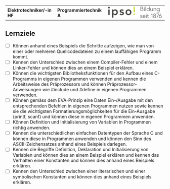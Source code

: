 |                             |                          |                                        |
| --------------------------- | ------------------------ | -------------------------------------- |
| **Elektrotechniker/-in HF** | **Programmiertechnik A** | ![IPSO Logo](./x_gitres/ipso_logo.png) |

## Lernziele

- [ ] Können anhand eines Beispiels die Schritte aufzeigen, wie man von einer oder mehreren Quellcodedateien zu einem lauffähigen Programm kommt.
- [ ] Kennen den Unterschied zwischen einem Compiler-Fehler und einem Linker-Fehler und können dies an einem Beispiel erklären.
- [ ] Können die wichtigsten Bibliotheksfunktionen für den Aufbau eines C-Programms in eigenen Programmen verwenden und kennen die Arbeitsweise des Präprozessors und können Präprozessor-Anweisungen wie #include und #define in eigenen Programmen verwenden.
- [ ] Können gemäss dem EVA-Prinzip eine Daten Ein-/Ausgabe mit den entsprechenden Befehlen in eigenen Programmen nutzen sowie kennen sie die wichtigsten Formatierungsmöglichkeiten für die Ein-Ausgabe (printf, scanf) und können diese in eigenen Programmen anwenden.
- [ ] Können Definition und Initialisierung von Variablen in Programmen richtig anwenden.
- [ ] Kennen die unterschiedlichen einfachen Datentypen der Sprache C und können diese in Programmen anwenden und können den Sinn des ASCII-Zeichensatzes anhand eines Beispiels darlegen.
- [ ] Kennen die Begriffe Definition, Deklaration und Initialisierung von Variablen und können dies an einem  Beispiel erklären und kennen das Verhalten einer Konstanten und können dies anhand eines Beispiels erklären.
- [ ] Kennen den Unterschied zwischen einer literarischen und einer symbolischen Konstanten und können dies anhand eines Beispiels erklären.
